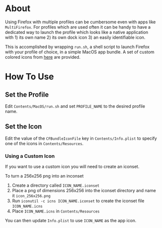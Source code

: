 # About
Using Firefox with multiple profiles can be cumbersome even with apps like `MultiFirefox`.
For profiles which are used often it can be handy to have a dedicated way to launch the profile which looks like a native application with 1) its own name 2) its own dock icon 3) an easily identifiable icon.

This is accomplished by wrapping `run.sh`, a shell script to launch Firefox with your profile of choice, in a simple MacOS app bundle.
A set of custom colored icons from [here](https://www.reddit.com/r/firefox/comments/i0ncu4/colorfox_extended_icons_pack/) are provided.

# How To Use
## Set the Profile
Edit `Contents/MacOS/run.sh` and set `PROFILE_NAME` to the desired profile name.

## Set the Icon
Edit the value of the `CFBundleIconFile` key in `Contents/Info.plist` to specify one of the icons in `Contents/Resources`.

### Using a Custom Icon
If you want to use a custom icon you will need to create an iconset.

To turn a 256x256 png into an inconset
1) Create a directory called `ICON_NAME.iconset`
2) Place a png of dimensions 256x256 into the iconset directory and name it `icon_256x256.png`
3) Run `iconutil -c icns ICON_NAME.iconset` to create the iconset file `ICON_NAME.icns`
4) Place `ICON_NAME.icns` in `Contents/Resources`

You can then update `Info.plist` to use `ICON_NAME` as the app icon.

